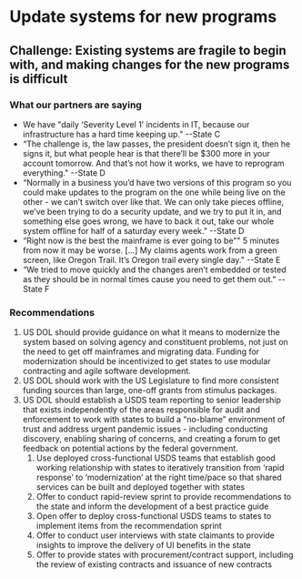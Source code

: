 # Update systems for new programs

## Challenge: Existing systems are fragile to begin with, and making changes for the new programs is difficult

### What our partners are saying

* We have "daily ‘Severity Level 1’ incidents in IT, because our infrastructure has a hard time keeping up." --State C
* “The challenge is, the law passes, the president doesn’t sign it, then he signs it, but what people hear is that there’ll be $300 more in your account tomorrow. And that’s not how it works, we have to reprogram everything." --State D
* “Normally in a business you’d have two versions of this program so you could make updates to the program on the one while being live on the other - we can’t switch over like that. We can only take pieces offline, we’ve been trying to do a security update, and we try to put it in, and something else goes wrong, we have to back it out, take our whole system offline for half of a saturday every week.” --State D
* “Right now is the best the mainframe is ever going to be"" 5 minutes from now it may be worse. \[...] My claims agents work from a green screen, like Oregon Trail. It’s Oregon trail every single day." --State E
* “We tried to move quickly and the changes aren’t embedded or tested as they should be in normal times cause you need to get them out.” --State F

### Recommendations

1. US DOL should provide guidance on what it means to modernize the system based on solving agency and constituent problems, not just on the need to get off mainframes and migrating data. Funding for modernization should be incentivized to get states to use modular contracting and agile software development.
2. US DOL should work with the US Legislature to find more consistent funding sources than large, one-off grants from stimulus packages. 
3. US DOL should establish a USDS team reporting to senior leadership that exists independently of the areas responsible for audit and enforcement to work with states to build a “no-blame” environment of trust and address urgent pandemic issues - including conducting discovery, enabling sharing of concerns, and creating a forum to get feedback on potential actions by the federal government.
   1. Use deployed cross-functional USDS teams that establish good working relationship with states to iteratively transition from ‘rapid response’ to ‘modernization’ at the right time/pace so that shared services can be built and deployed together with states 
   2. Offer to conduct rapid-review sprint to provide recommendations to the state and inform the development of a best practice guide 
   3. Open offer to deploy cross-functional USDS teams to states to implement items from the recommendation sprint
   4. Offer to conduct user interviews with state claimants to provide insights to improve the delivery of UI benefits in the state
   5. Offer to provide states with procurement/contract support, including the review of existing contracts and issuance of new contracts
